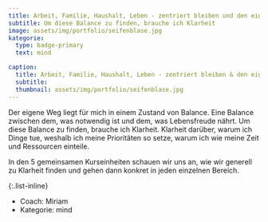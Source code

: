 ```yaml
---
title: Arbeit, Familie, Haushalt, Leben - zentriert bleiben und den eigenen Weg gehen mit Unbeatable Mind und Radical Transformation
subtitle: Um diese Balance zu finden, brauche ich Klarheit
image: assets/img/portfolio/seifenblase.jpg
kategorie:
  type: badge-primary
  text: mind

caption:
  title: Arbeit, Familie, Haushalt, Leben - zentriert bleiben & den eigenen Weg gehen
  subtitle:
  thumbnail: assets/img/portfolio/seifenblase.jpg
---
```


Der eigene Weg liegt für mich in einem Zustand von Balance. Eine Balance zwischen dem, was notwendig ist und dem, was Lebensfreude nährt. Um diese Balance zu finden, brauche ich Klarheit. Klarheit darüber, warum ich Dinge tue, weshalb ich meine Prioritäten so setze, warum ich wie meine Zeit und Ressourcen einteile.

In den 5 gemeinsamen Kurseinheiten schauen wir uns an, wie wir generell zu Klarheit finden und gehen dann konkret in jeden einzelnen Bereich.

{:.list-inline}
- Coach: Miriam
- Kategorie: mind
